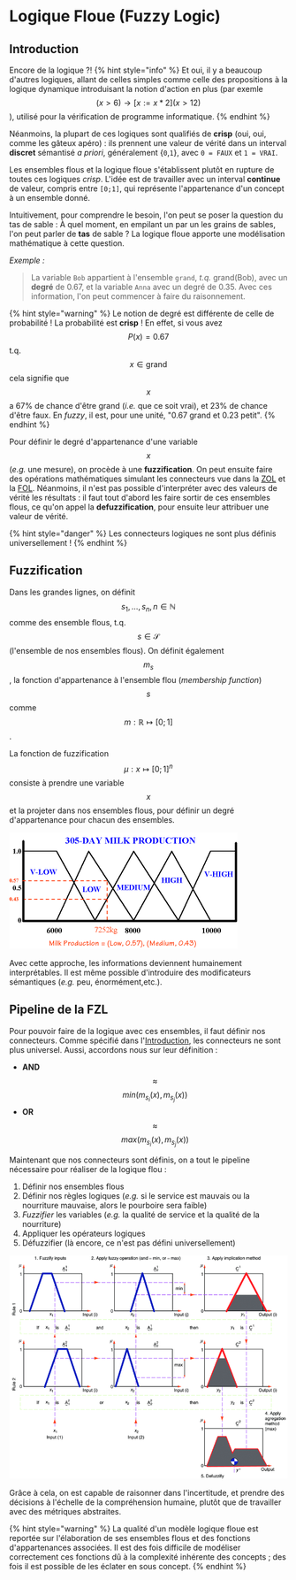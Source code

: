 # Logique Floue (Fuzzy Logic)

## Introduction

Encore de la logique ?!
{% hint style="info" %}
Et oui, il y a beaucoup d'autres logiques, allant de celles simples comme celle des propositions à la logique dynamique introduisant la notion d'action en plus (par exemle $$(x>6)\rightarrow [x:=x*2](x>12)$$), utilisé pour la vérification de programme informatique.
{% endhint %}

Néanmoins, la plupart de ces logiques sont qualifiés de **crisp** (oui, oui, comme les gâteux apéro) : ils prennent une valeur de vérité dans un interval **discret** sémantisé *a priori*, généralement {`0`,`1`}, avec `0 = FAUX` et `1 = VRAI`.

Les ensembles flous et la logique floue s'établissent plutôt en rupture de toutes ces logiques *crisp*. L'idée est de travailler avec un interval **continue** de valeur, compris entre `[0;1]`, qui représente l'appartenance d'un concept à un ensemble donné.

Intuitivement, pour comprendre le besoin, l'on peut se poser la question du tas de sable : À quel moment, en empilant un par un les grains de sables, l'on peut parler de **tas** de sable ? La logique floue apporte une modélisation mathématique à cette question.

*Exemple :*
> La variable `Bob` appartient à l'ensemble `grand`, *t.q.* grand(Bob), avec un **degré** de 0.67, et la variable `Anna` avec un degré de 0.35. Avec ces information, l'on peut commencer à faire du raisonnement.

{% hint style="warning" %}
Le notion de degré est différente de celle de probabilité ! La probabilité est **crisp** ! En effet, si vous avez $$P(x)=0.67$$ t.q. $$x \in \text{grand}$$ cela signifie que $$x$$ a 67% de chance d'être grand (*i.e.* que ce soit vrai), et 23% de chance d'être faux. En *fuzzy*, il est, pour une unité, "0.67 grand et 0.23 petit".
{% endhint %}

Pour définir le degré d'appartenance d'une variable $$x$$ (*e.g.* une mesure), on procède à une **fuzzification**. On peut ensuite faire des opérations mathématiques simulant les connecteurs vue dans la [ZOL](zol.md) et la [FOL](fol.md). Néanmoins, il n'est pas possible d'interpréter avec des valeurs de vérité les résultats : il faut tout d'abord les faire sortir de ces ensembles flous, ce qu'on appel la **defuzzification**, pour ensuite leur attribuer une valeur de vérité.

{% hint style="danger" %}
Les connecteurs logiques ne sont plus définis universellement !
{% endhint %}

## Fuzzification

Dans les grandes lignes, on définit $$s_1,\ldots ,s_n, n \in \mathbb{N}$$ comme des ensemble flous, t.q. $$s \in \mathcal{S}$$ (l'ensemble de nos ensembles flous). On définit également $$m_s$$, la fonction d'appartenance à l'ensemble flou (*membership function*) $$s$$ comme $$m:\mathbb{R} \mapsto [0;1]$$.

La fonction de fuzzification $$\mu: x \mapsto [0;1]^n$$ consiste à prendre une variable $$x$$ et la projeter dans nos ensembles flous, pour définir un degré d'appartenance pour chacun des ensembles.

![Degré d’appartenance à des ensemble distinct de la variable mesurée. (©McGillUniv)](assets/fuzzy.png)

Avec cette approche, les informations deviennent humainement interprétables. Il est même possible d'introduire des modificateurs sémantiques (*e.g.* peu, énormément,etc.).

## Pipeline de la FZL

Pour pouvoir faire de la logique avec ces ensembles, il faut définir nos connecteurs. Comme spécifié dans l'[Introduction](fzl.md/#introduction), les connecteurs ne sont plus universel. Aussi, accordons nous sur leur définition :

* **AND** $$\approx$$ $$min(m_s_i(x),m_s_j(x))$$
* **OR** $$\approx$$ $$max(m_s_i(x),m_s_j(x))$$

Maintenant que nos connecteurs sont définis, on a tout le pipeline nécessaire pour réaliser de la logique flou :

1. Définir nos ensembles flous
2. Définir nos règles logiques (*e.g.* si le service est mauvais ou la nourriture mauvaise, alors le pourboire sera faible)
3. *Fuzzifier* les variables (*e.g.* la qualité de service et la qualité de la nourriture)
4. Appliquer les opérateurs logiques
5. Défuzzifier (là encore, ce n'est pas défini universellement)

![Pipeline logique dans l’espace flou et defuzzyfication, par Ferhat Pakdamar](assets/Graphical-presentation-of-the-max-min-inference-method-with-crisp-inputs.png)

Grâce à cela, on est capable de raisonner dans l'incertitude, et prendre des décisions à l'échelle de la compréhension humaine, plutôt que de travailler avec des métriques abstraites.

{% hint style="warning" %}
La qualité d'un modèle logique floue est reportée sur l'élaboration de ses ensembles flous et des fonctions d'appartenances associées. Il est des fois difficile de modéliser correctement ces fonctions dû à la complexité inhérente des concepts ; des fois il est possible de les éclater en sous concept.
{% endhint %}